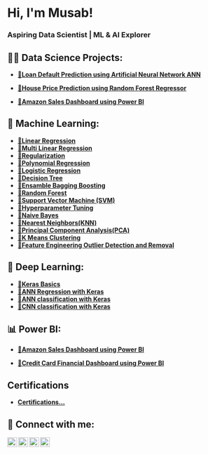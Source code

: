 <h1>Hi, I'm Musab!</h1>
<h3> Aspiring Data Scientist | ML & AI Explorer </h3>



<h2>👨‍💻 Data Science Projects:</h2>

- <b>[📌Loan Default Prediction using Artificial Neural Network ANN](https://github.com/musabhawai/Loan_Default_Prediction_using_Artificial_Neural_Network_ANN)</b>

- <b>[📌House Price Prediction using Random Forest Regressor](https://github.com/musabhawai/House_Price_Prediction_using_Random_forest_Regressor)
 
- <b>[📌Amazon Sales Dashboard using Power BI](https://github.com/musabhawai/Amazon_Sales_dashboard_Power_BI)</b> 

<h2>🤖 Machine Learning:</h2>

- <b>[📌Linear Regression](https://github.com/musabhawai/Linear_Regression)</b>
- <b>[📌Multi Linear Regression](https://github.com/musabhawai/Multi_Linear_Regression)
- <b>[📌Regularization](https://github.com/musabhawai/Regularization)
- <b>[📌Polynomial Regression](https://github.com/musabhawai/polynomial_Regression)
- <b>[📌Logistic Regression](https://github.com/musabhawai/Logistic_Regression)
- <b>[📌Decision Tree](https://github.com/musabhawai/Decision_tree)
- <b>[📌Ensamble Bagging Boosting](https://github.com/musabhawai/Ensamble_Bagging_Boosting)
- <b>[📌Random Forest](https://github.com/musabhawai/Random_Forest)
- <b>[📌Support Vector Machine (SVM)](https://github.com/musabhawai/SVM)
- <b>[📌Hyperparameter Tuning](https://github.com/musabhawai/Hyperparameter_Tuning)
- <b>[📌Naive Bayes](https://github.com/musabhawai/Naive_Bayes)
- <b>[📌Nearest Neighbors(KNN)](https://github.com/musabhawai/KNN)
- <b>[📌Principal Component Analysis(PCA)](https://github.com/musabhawai/PCA)
- <b>[📌K Means Clustering](https://github.com/musabhawai/K_Means)
- <b>[📌Feature Engineering Outlier Detection and Removal](https://github.com/musabhawai/Feature_Engineering_outlier_detection_and_removal)

<h2>🧠 Deep Learning:</h2>

- <b>[📌Keras Basics](https://github.com/musabhawai/Keras_Basics)</b>
- <b>[📌ANN Regression with Keras](https://github.com/musabhawai/ANN_for_Regression)
- <b>[📌ANN classification with Keras](https://github.com/musabhawai/ANN_for_Classification)
- <b>[📌CNN classification with Keras](https://github.com/musabhawai/CNN_Classification)
  
<h2>📊 Power BI:</h2>

- <b>[📌Amazon Sales Dashboard using Power BI](https://github.com/musabhawai/Amazon_Sales_dashboard_Power_BI)
 
- <b>[📌Credit Card Financial Dashboard using Power BI](https://github.com/musabhawai/Credit_card_Financial_dashboard_Power_BI)

<h2>Certifications</h2>

- [Certifications...](https://www.youtube.com/watch?v=a83ASGn_V_s)

<h2> 🤳 Connect with me:</h2>

[<img align="left" alt="JoshMadakor | YouTube" width="22px" src="https://cdn.jsdelivr.net/npm/simple-icons@v3/icons/youtube.svg" />][youtube]
[<img align="left" alt="JoshMadakor | Twitter" width="22px" src="https://cdn.jsdelivr.net/npm/simple-icons@v3/icons/twitter.svg" />][twitter]
[<img align="left" alt="JoshMadakor | LinkedIn" width="22px" src="https://cdn.jsdelivr.net/npm/simple-icons@v3/icons/linkedin.svg" />][linkedin]
[<img align="left" alt="JoshMadakor | Instagram" width="22px" src="https://cdn.jsdelivr.net/npm/simple-icons@v3/icons/instagram.svg" />][instagram]

[twitter]: https://twitter.com/joshmadakor
[youtube]: https://www.youtube.com/c/joshmadakor
[instagram]: https://www.instagram.com/joshmadakor/
[linkedin]: https://linkedin.com/in/joshmadakor

<!--
**joshmadakor1/joshmadakor1** is a ✨ _special_ ✨ repository because its `README.md` (this file) appears on your GitHub profile.

Here are some ideas to get you started:

- 🔭 I’m currently working on ...
- 🌱 I’m currently learning ...
- 👯 I’m looking to collaborate on ...
- 🤔 I’m looking for help with ...
- 💬 Ask me about ...
- 📫 How to reach me: ...
- 😄 Pronouns: ...
- ⚡ Fun fact: ...
-->
